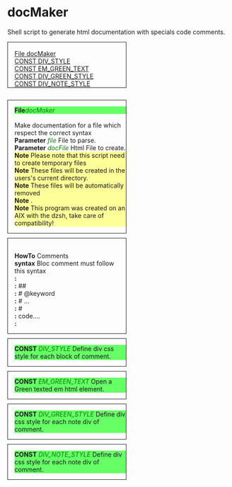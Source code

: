 docMaker
========

Shell script to generate html documentation with specials code comments.

<div style=width:50%;border-style:solid;border-width:thin;padding-left:15px;margin-top:10px;>
<br><a href='#docMaker'>File docMaker</a>
<br><a href='#DIV_STYLE'>CONST DIV_STYLE</a>
<br><a href='#EM_GREEN_TEXT'>CONST EM_GREEN_TEXT</a>
<br><a href='#DIV_GREEN_STYLE'>CONST DIV_GREEN_STYLE</a>
<br><a href='#DIV_NOTE_STYLE'>CONST DIV_NOTE_STYLE</a>
</div>
<br>

<div style='width:50%;border-style:solid;border-width:thin;padding-left:15px;margin-top:10px;'><p>
<div id='docMaker' style='background:#66FF66'><b>File</b><em style='color:green;'>docMaker</em> </div>
<br> Make documentation for a file which respect the correct syntax
<br><b>Parameter</b><em style='color:green;'> file</em> File to parse. 
<br><b>Parameter</b><em style='color:green;'> docFile</em> Html File to create. 
<div style='background:#FFFF99'><b>Note</b> Please note that this script need to create temporary files </div>
<div style='background:#FFFF99'><b>Note</b> These files will be created in the users's current directory.</div>
<div style='background:#FFFF99'><b>Note</b> These files will be automatically removed </div>
<div style='background:#FFFF99'><b>Note</b> .</div>
<div style='background:#FFFF99'><b>Note</b> This program was created on an AIX with the dzsh, take care of compatibility!</div>
</p></div>

<div style='width:50%;border-style:solid;border-width:thin;padding-left:15px;margin-top:10px;'><p>
<br><b>HowTo</b> Comments 
<br><b>syntax</b> Bloc comment must follow this syntax 
<br><b>:</b>  
<br><b>:</b> ## 
<br><b>:</b> # @keyword 
<br><b>:</b> # ... 
<br><b>:</b> # 
<br><b>:</b> code.... 
<br><b>:</b>  
</p></div>

<div style='width:50%;border-style:solid;border-width:thin;padding-left:15px;margin-top:10px;'><p>
<div id='DIV_STYLE' style='background:#66FF66'><b>CONST</b><em style='color:green;'> DIV_STYLE</em> Define div css style for each block of comment. </div>
</p></div>

<div style='width:50%;border-style:solid;border-width:thin;padding-left:15px;margin-top:10px;'><p>
<div id='EM_GREEN_TEXT' style='background:#66FF66'><b>CONST</b><em style='color:green;'> EM_GREEN_TEXT</em> Open a Green texted em html element.   </div>
</p></div>

<div style='width:50%;border-style:solid;border-width:thin;padding-left:15px;margin-top:10px;'><p>
<div id='DIV_GREEN_STYLE' style='background:#66FF66'><b>CONST</b><em style='color:green;'> DIV_GREEN_STYLE</em> Define div css style for each note div of comment. </div>
</p></div>

<div style='width:50%;border-style:solid;border-width:thin;padding-left:15px;margin-top:10px;'><p>
<div id='DIV_NOTE_STYLE' style='background:#66FF66'><b>CONST</b><em style='color:green;'> DIV_NOTE_STYLE</em> Define div css style for each note div of comment. </div>
</p></div>







